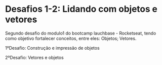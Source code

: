 #  Desafios 1-2: Lidando com objetos e vetores 
Segundo desafio do modulo1 do bootcamp lauchbase - Rocketseat, tendo como objetivo fortalecer conceitos, entre eles: 
Objetos;
Vetores.

1ºDesafio: 
Construção e impressão de objetos 

2ºDesafio: 
Vetores e objetos 
